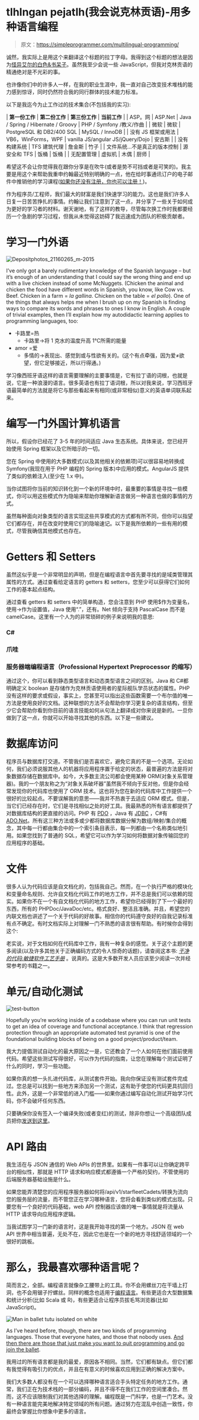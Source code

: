 # tlhIngan pejatlh(我会说克林贡语)-用多种语言编程

> 原文：<https://simpleprogrammer.com/multilingual-programming/>

诚然，我实际上是用这个来翻译这个标题的拉丁字母。我得到这个标题的想法是因为[怪异艾尔的白色&书呆子](https://www.youtube.com/watch?v=N9qYF9DZPdw)。虽然我至少会说一些 JavaScript，但我对克林贡语的精通绝对是不光彩的事。

也许像你们中的许多人一样，在我的职业生涯中，我一直对自己改变技术堆栈的能力感到惊讶，同时仍然符合我的同行群体的技术能力标准。

以下是我迄今为止工作过的技术集合(不包括我的实习):

| **第一份工作** | **第二份工作** | **第三份工作** | **当前工作** |
| ASP。网 | ASP.Net | Java / Spring / Hibernate / Groovy | PHP / Symfony /教义/作曲 |
| 微软 | 微软 | PostgreSQL 和 DB2/400 SQL | MySQL / InnoDB |
| 没有 JS 框架或用法 | VB6，WinForms，WPF | vanilla JS/angular JS/jQuery/Dojo | 安古斯 |
| 没有构建系统 | TFS 建筑代理 | 詹金斯 | 竹子 |
| 文件系统…不是真正的版本控制 | 源安全和 TFS | 饭桶 | 饭桶 |
| 无配置管理 | 虚拟机 | 木偶 | 厨师 |

希望这不会让你觉得我在跟你分享是在吹牛(或者是势不可挡或者是可笑的)。我主要是用这个来帮助我重申约翰最近特别明确的一点，他在给时事通讯订户的电子邮件中推销他的学习课程([如果你还没有注册，你也可以注册！](https://simpleprogrammer.com/about-simple-programmer/))。

作为程序员/工程师，我们最大的财富是我们快速学习的能力。这也是我们许多人日复一日苦苦挣扎的事情。约翰让我们注意到了这一点，并分享了一些关于如何成为更好的学习者的材料。谢天谢地，有了这样的教导，尽管每次换工作时我都要经历一个急剧的学习过程，但我从未觉得这妨碍了我迅速成为团队的积极贡献者。

# 学习一门外语

![Depositphotos_21160265_m-2015](img/496bbfb0eb1bc71ba0aaf3dc71bffa8d.png)

I’ve only got a barely rudimentary knowledge of the Spanish language – but it’s enough of an understanding that I could say the wrong thing and end up with a live chicken instead of some McNuggets. (Chicken the animal and chicken the food have different words in Spanish, you know, like Cow vs. Beef. Chicken in a farm = *la gallina*. Chicken on the table = *el pollo*). One of the things that always helps me when I brush up on my Spanish is finding ways to compare its words and phrases to ones I know in English. A couple of trivial examples, then I’ll explain how my autodidactic learning applies to programming languages, too:

*   卡路里=热
    *   卡路里->将 1 克水的温度升高 1℃所需的能量
*   amor =爱
    *   多情的->表现出、感觉到或与性欲有关的。(这个有点牵强，因为爱≠欲望，但它足够接近，所以行得通。)

学习像西班牙语这样的语言需要理解的主要事情是，它有拉丁语的词根，也就是说，它是一种浪漫的语言。很多英语也有拉丁语词根，所以对我来说，学习西班牙语最简单的方法就是将它与那些看起来有相同(或非常相似)意义的英语单词联系起来。

# 编写一门外国计算机语言

所以，假设你已经花了 3-5 年的时间适应 Java 生态系统。具体来说，您已经开始使用 Spring 框架以及它所暗示的一切。

您在 Spring 中使用的大多数模式(以及其他相关的依赖项)可以很容易地转换成 Symfony(我现在用于 PHP 编程的 Spring 版本)中应用的模式。AngularJS 提供了类似的依赖注入(至少在 1.x 中)。

当你试图将你当前的知识转化到一个新的环境中时，最重要的事情是寻找一些模式，你可以用这些模式作为隐喻来帮助你理解新语言做另一种语言也做的事情的方式。

虽然每种面向对象类型的语言实现这些共享模式的方式都有所不同，但你可以指望它们都存在，并在改变时使用它们的隐喻速记。以下是我所依赖的一些有用的模式，尽管我确信其他模式也存在。

# Getters 和 Setters

虽然这似乎是一个非常明显的声明，但是在编程语言中首先要寻找的是域类管理其属性的方式。通过查看给定语言的 getters 和 setters，您至少可以获得它们如何工作的基本起点结构。

通过查看 getters 和 setters 中的简单构造，您会注意到 PHP 使用$作为变量名，使用->作为设置值，Java 使用“.”，还有。Net 倾向于支持 PascalCase 而不是 camelCase。这里有一个人为的非常琐碎的例子来说明我的意思:

### C#

### 爪哇

### 服务器端编程语言（Professional Hypertext Preprocessor 的缩写）

通过这个，你可以看到静态类型语言和动态类型语言之间的区别。Java 和 C#都明确定义 boolean 是存储作为克林贡语使用者的星际舰队学员状态的属性。PHP 没有这样的要求或假设，事实上，您甚至可以指出这些函数需要一个布尔值的唯一方法是使用良好的文档。这种联想的方法不会帮助你学习更复杂的语言结构，但至少它会帮助你看到你目前的语言技能如何从句法上翻译成对你来说是新的。一旦你做到了这一点，你就可以开始寻找其他的东西。以下是一些建议。

# 数据库访问

程序员与数据库打交道。不管我们是否喜欢它，避免它真的不是一个选项。无论如何，我们必须说服其他人的机器将应用程序置于给定的状态，最普遍的方法是将对象数据存储在数据库中。如今，大多数主流公司都会使用某种 ORM(对象关系管理器)。我的一个朋友称之为“对象关系破坏器”虽然我不倾向于反对他，但是你会经常发现你的代码库也使用了 ORM 技术。这也将为您在新的代码库中工作提供一个很好的比较起点。不要误解我的意思——我并不热衷于去适应 ORM 模式。但是，当它们已经存在时，它们是寻找相似之处的好工具。我最熟悉的所有语言都提供了对数据库结构的更直接的访问。PHP 有 [PDO](http://php.net/manual/en/pdo.query.php) ，Java 有 [JDBC](https://docs.oracle.com/javase/tutorial/jdbc/basics/processingsqlstatements.html) ，C#有[ADO.Net](https://msdn.microsoft.com/en-us/library/dw70f090(v=vs.110).aspx#_SqlClient)。所有这三种方法或多或少都将数据库数据分解为数组/映射/集合的概念，其中每一行都由集合中的一个索引条目表示，每一列都由一个名称类似地引用。如果您找到了普通的 SQL，希望它可以作为学习如何将数据对象传输回您的应用程序的基础。

# 文件

很多人认为代码应该是自文档化的，包括我自己。然而，在一个执行严格的模块化和变量命名规则、允许自文档化代码工作的地方工作，并不总是我们可以依赖的现实。如果你不在一个有自文档化代码的地方工作，希望你已经得到了下一个最好的东西，所有的 PHPDoc/JavaDoc/etc。格式良好、整洁且准确。并且，希望您的内联文档也讲述了一个关于代码的好故事。相信你的代码遵守良好的自我记录标准有点不确定。有时文档实际上对理解一门不熟悉的语言很有帮助。有时候你会得到这个:

老实说，对于文档如何在代码库中工作，我有一种复杂的感觉。关于这个主题的更多阅读(以及许多其他关于正确编码方式的令人惊奇的话题)，请查阅这本书: *[干净的代码:敏捷软件工艺手册](http://www.amazon.com/exec/obidos/ASIN/0132350882/makithecompsi-20)* 。说真的。这是大多数开发人员应该至少阅读一次并经常参考的书籍之一。

# 单元/自动化测试

![test-button](img/7aab18cf8b50ad105e87940158991b1f.png)

Hopefully you’re working inside of a codebase where you can run unit tests to get an idea of coverage and functional acceptance. I think that regression protection through an appropriate automated test pyramid is one of the foundational building blocks of being on a good project/product/team.

我大力提倡测试自动化的最大原因之一是，它还教会了一个人如何在他们面前使用代码。希望这些测试写得很好，可以作为代码的指南，让您在理解每个测试证明了什么的同时，学习一些功能。

如果你真的想一头扎进代码库，从测试套件开始。我向你保证没有测试套件完成过。您总是可以找到一些地方来添加另一个测试，这有助于使您的代码更具抗回归性。此外，这是一个非常低的进入门槛——如果你通过编写自动化测试开始学习代码，你不会破坏任何东西。

只要确保你没有签入一个编译失败(或者变红)的测试，除非你想让一个高级团队成员把你[发送到这里](http://www.youbrokethebuild.com/)。

# API 路由

我生活在与 JSON 通信的 Web APIs 的世界里。如果有一件事可以让你确定跨平台的相似性，那就是 HTTP 请求和响应模式都遵循一个严格的契约，不管使用的后端服务器基础设施是什么。

如果您能弄清楚您的应用程序服务器如何将/api/v1/starfleetCadets/转换为流向您的服务层的流量，而不管您正在学习哪种语言，您将会看到类似的模式出现。只要您有一个良好的代码基础，web API 控制器应该做的唯一事情就是将流量从 HTTP 请求导向应用程序逻辑。

当我试图学习一门新的语言时，这是我开始寻找的第一个地方。JSON 在 web API 世界中相当普遍，无处不在，因此它也是在一个新的地方寻找舒适领域的一个很好的跳板。

# 那么，我最喜欢哪种语言呢？

简而言之，全部。编程语言就像杂工腰带上的工具。你不会用螺丝刀在干墙上打洞，也不会用锯子拧螺丝。同样的概念也适用于[编程语言](http://www.amazon.com/exec/obidos/ASIN/0124104096/makithecompsi-20)。有些更适合大型数据集和统计分析(比如 Scala 或 R)，有些更适合让程序员拔毛骂浏览器(比如 JavaScript)。

![Man in ballet tutu isolated on white](img/d31c2f76ecaafad472388de1392db4bb.png)

As I’ve heard before, though, there are two kinds of programming languages. Those that everyone hates, and those that nobody uses. [And then there are those that just make you want to quit programming and go join the ballet](http://www.topdesignmag.com/top-13-most-absurd-programming-languages/).

我用过的所有语言都是我的最爱，原因各不相同。当然，它们都有缺点。但它们都有我觉得有吸引力的优点，并且在有意义的时候喜欢应用到正确的解决方案中。

我们大多数人都没有在一个可以选择哪种语言适合手头特定任务的地方工作。通常，我们正在为技术栈的一部分编码，并且不得不在我们工作的空间里凑合。然而，这不应该限制我们对其他选择的理解。编程既是一门科学，也是一门艺术。没有一种语言能完美地解决特定领域的所有问题。通过努力在混乱中创造一致性，你最终会掌握比你想象中更多的语言。